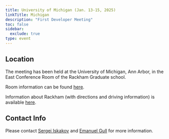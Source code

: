 ```yaml
---
title: University of Michigan (Jan. 13-15, 2025)
linkTitle: Michigan
description: "First Developer Meeting"
toc: false
sidebar:
  exclude: true
type: event
---
```

## Location

The meeting has been held at the University of Michigan, Ann Arbor, in the East Conference Room of the Rackham Graduate school.

Room information can be found [here](https://rackham.umich.edu/about/rackham-building/east-and-west-conference-rooms/).

Information about Rackham (with directions and driving information) is available [here](https://rackham.umich.edu/about/rackham-building/driving-directions/).

## Contact Info
Please contact [Sergei Iskakov](siskakov@umich.edu) and [Emanuel Gull](egull@umich.edu) for more information.
